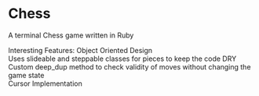 # Chess
A terminal Chess game written in Ruby

Interesting Features:
  Object Oriented Design  
  Uses slideable and steppable classes for pieces to keep the code DRY  
  Custom deep_dup method to check validity of moves without changing the game state  
  Cursor Implementation  
